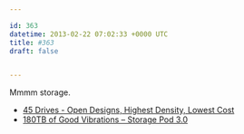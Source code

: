 ```yaml
---

id: 363
datetime: 2013-02-22 07:02:33 +0000 UTC
title: #363
draft: false


---
```


Mmmm storage. 

 
 * [45 Drives - Open Designs, Highest Density, Lowest Cost](http://www.45drives.com/)
 * [180TB of Good Vibrations – Storage Pod 3.0](http://blog.backblaze.com/2013/02/20/180tb-of-good-vibrations-storage-pod-3-0/)


